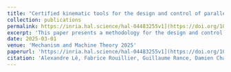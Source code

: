 ```yaml
---
title: "Certified kinematic tools for the design and control of parallel robots"
collection: publications
permalink: https://inria.hal.science/hal-04483255v1](https://doi.org/10.1016/j.mechmachtheory.2024.105865
excerpt: 'This paper presents a methodology for the design and control of Parallel Kinematic Robots (PKRs). First, one focuses on the problematics of design. In particular, given a parallel mechanism defined by its design parameters and its kinematic modeling as well as its prescribed workspace, the idea is to certify the absence of any numerical instabilities (computational and physical singularities) that may jeopardize the integrity of the robot. This is achieved through two complementary approaches: a global method using symbolic computation and a local one based on continuation techniques and interval calculus, accounting for uncertainties in the design. The methodology is then applied to real PKR examples. Secondly, the paper proposes a control strategy that limits the active joint velocities to ensure the robot remains within its certified workspace. It will be applied to a special class of parallel robots: Spherical Parallel Manipulators (SPM) with coaxial input shafts (CoSPM).'
date: 2025-03-01
venue: 'Mechanism and Machine Theory 2025'
paperurl: 'https://inria.hal.science/hal-04483255v1](https://doi.org/10.1016/j.mechmachtheory.2024.105865'
citation: 'Alexandre Lê, Fabrice Rouillier, Guillaume Rance, Damien Chablat, Certified kinematic tools for the design and control of parallel robots, Mechanism and Machine Theory, Volume 205, 2025, 105865, ISSN 0094-114X'
---
```

